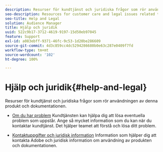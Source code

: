 ```yaml
---
description: Resurser för kundtjänst och juridiska frågor som rör användningen av denna produkt och dokumentationen.
seo-description: Resources for customer care and legal issues related to the use of this product and documentation.
seo-title: Help and Legal
solution: Audience Manager
title: Hjälp och juridik
uuid: 522c9b17-3712-4619-9197-15d50eb97045
feature: Support
exl-id: a083ebff-9371-46fc-9c53-1d20be286609
source-git-commit: 4d3c859cc4dc5294286680b0e63c287e0409f7fd
workflow-type: tm+mt
source-wordcount: '102'
ht-degree: 100%

---
```


# Hjälp och juridik{#help-and-legal}

Resurser för kundtjänst och juridiska frågor som rör användningen av denna produkt och dokumentationen.

* [Om du har problem](/help/using/help-legal/help-problem.md)
Kundtjänsten kan hjälpa dig att lösa eventuella problem som uppstår. Ange så mycket information som du kan när du kontaktar kundtjänst. Det hjälper teamet att förstå och lösa ditt problem.


* [Kontaktuppgifter och juridisk information](/help/using/help-legal/help-legal-contact.md)
Information som hjälper dig att kontakta Adobe och juridisk information om användning av produkten och dokumentationen.
